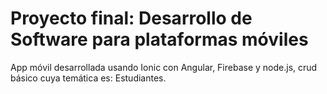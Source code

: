 # Proyecto final: Desarrollo de Software para plataformas móviles

App móvil desarrollada usando Ionic con Angular, Firebase y node.js, crud básico cuya temática es: Estudiantes.